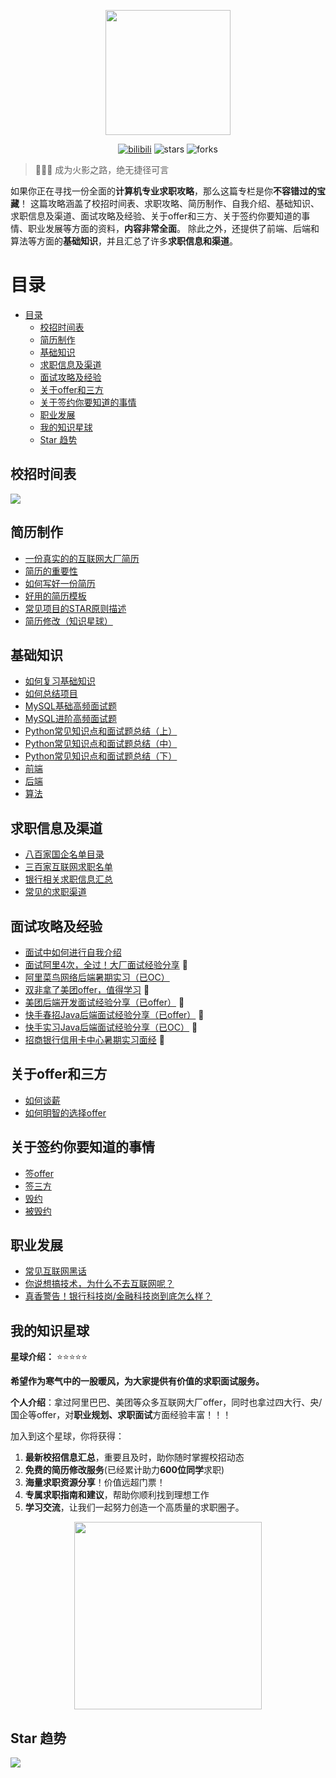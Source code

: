 <div align="center">
    <p>
        <a href="https://github.com/wuyoueeee/CS_Job_Guide" target="_blank">
            <img src="https://cs-job-guide.oss-cn-beijing.aliyuncs.com/image/cs%20job%20guide.png" width="200" />
        </a>
    </p>
    <p>
        <a href="https://space.bilibili.com/10406355?spm_id_from=333.976.0.0"><img src="https://img.shields.io/badge/bilibili-程序员无忧-brightgreen.svg" alt="bilibili" /></a>
        <img src="https://img.shields.io/github/stars/wuyoueeee/CS_Job_Guide" alt="stars" />
        <img src="https://img.shields.io/github/forks/wuyoueeee/CS_Job_Guide" alt="forks" />
    </p>
</div>

> 🚩🚩🚩 成为火影之路，绝无捷径可言

如果你正在寻找一份全面的**计算机专业求职攻略**，那么这篇专栏是你**不容错过的宝藏**！
这篇攻略涵盖了校招时间表、求职攻略、简历制作、自我介绍、基础知识、求职信息及渠道、面试攻略及经验、关于offer和三方、关于签约你要知道的事情、职业发展等方面的资料，**内容非常全面**。
除此之外，还提供了前端、后端和算法等方面的**基础知识**，并且汇总了许多**求职信息和渠道**。

# 目录
- [目录](#目录)
  - [校招时间表](#校招时间表)
  - [简历制作](#简历制作)
  - [基础知识](#基础知识)
  - [求职信息及渠道](#求职信息及渠道)
  - [面试攻略及经验](#面试攻略及经验)
  - [关于offer和三方](#关于offer和三方)
  - [关于签约你要知道的事情](#关于签约你要知道的事情)
  - [职业发展](#职业发展)
  - [我的知识星球](#我的知识星球)
  - [Star 趋势](#star-趋势)


<a name="Scheduled"></a>

## 校招时间表
![](https://cs-job-guide.oss-cn-beijing.aliyuncs.com/image/%E6%97%B6%E9%97%B4%E8%BD%B4.png)

<a name="resume"></a>

## 简历制作
- [一份真实的的互联网大厂简历](https://github.com/wuyoueeee/CS-Job-Guide/blob/master/docs/%E7%AE%80%E5%8E%86/%E4%B8%80%E4%BB%BD%E7%9C%9F%E5%AE%9E%E7%9A%84%E4%BA%92%E8%81%94%E7%BD%91%E5%A4%A7%E5%8E%82%E7%AE%80%E5%8E%86.md) 
- [简历的重要性](https://github.com/wuyoueeee/CS_Job_Guide/blob/master/docs/%E7%AE%80%E5%8E%86/%E7%AE%80%E5%8E%86%E7%9A%84%E9%87%8D%E8%A6%81%E6%80%A7.md) 
- [如何写好一份简历](https://github.com/wuyoueeee/CS_Job_Guide/blob/master/docs/%E7%AE%80%E5%8E%86/%E5%A6%82%E4%BD%95%E5%86%99%E5%A5%BD%E4%B8%80%E4%BB%BD%E7%AE%80%E5%8E%86.md)
- [好用的简历模板](https://github.com/wuyoueeee/CS_Job_Guide/blob/master/docs/todo.md)
- [常见项目的STAR原则描述](https://github.com/wuyoueeee/CS_Job_Guide/blob/master/docs/%E7%AE%80%E5%8E%86/STAR%E5%8E%9F%E5%88%99.md)
- [简历修改（知识星球）](https://github.com/wuyoueeee/CS_Job_Guide/blob/master/docs/%E7%AE%80%E5%8E%86/%E7%AE%80%E5%8E%86%E4%BF%AE%E6%94%B9%E6%9C%8D%E5%8A%A1.md)

<a name="basicKnowledge"></a>

## 基础知识
- [如何复习基础知识](https://github.com/wuyoueeee/CS_Job_Guide/blob/master/docs/%E5%A6%82%E4%BD%95%E5%A4%8D%E4%B9%A0%E5%9F%BA%E7%A1%80%E7%9F%A5%E8%AF%86.md)
- [如何总结项目](https://github.com/wuyoueeee/CS_Job_Guide/blob/master/docs/%E5%A6%82%E4%BD%95%E6%80%BB%E7%BB%93%E9%A1%B9%E7%9B%AE.md)
- [MySQL基础高频面试题](https://github.com/wuyoueeee/CS-Job-Guide/blob/master/docs/%E5%9F%BA%E7%A1%80%E7%9F%A5%E8%AF%86/MySQL%E5%9F%BA%E7%A1%80%E9%AB%98%E9%A2%91%E9%9D%A2%E8%AF%95%E9%A2%98%20.md)
- [MySQL进阶高频面试题](https://github.com/wuyoueeee/CS-Job-Guide/blob/master/docs/%E5%9F%BA%E7%A1%80%E7%9F%A5%E8%AF%86/MySQL%E8%BF%9B%E9%98%B6%E9%AB%98%E9%A2%91%E9%9D%A2%E8%AF%95%E9%A2%98.md)
- [Python常见知识点和面试题总结（上）](https://github.com/wuyoueeee/CS-Job-Guide/blob/master/docs/%E5%9F%BA%E7%A1%80%E7%9F%A5%E8%AF%86/Python%E5%B8%B8%E8%A7%81%E7%9F%A5%E8%AF%86%E7%82%B9%E5%92%8C%E9%9D%A2%E8%AF%95%E9%A2%98%E6%80%BB%E7%BB%93%E4%B8%8A.md)
- [Python常见知识点和面试题总结（中）](https://github.com/wuyoueeee/CS-Job-Guide/blob/master/docs/%E5%9F%BA%E7%A1%80%E7%9F%A5%E8%AF%86/Python%E5%B8%B8%E8%A7%81%E7%9F%A5%E8%AF%86%E7%82%B9%E5%92%8C%E9%9D%A2%E8%AF%95%E9%A2%98%E6%80%BB%E7%BB%93%E4%B8%AD.md)
- [Python常见知识点和面试题总结（下）](https://github.com/wuyoueeee/CS-Job-Guide/blob/master/docs/%E5%9F%BA%E7%A1%80%E7%9F%A5%E8%AF%86/Python%E5%B8%B8%E8%A7%81%E7%9F%A5%E8%AF%86%E7%82%B9%E5%92%8C%E9%9D%A2%E8%AF%95%E9%A2%98%E6%80%BB%E7%BB%93%E4%B8%8B.md)
- [前端](https://github.com/wuyoueeee/CS-Job-Guide/blob/master/docs/%E5%9F%BA%E7%A1%80%E7%9F%A5%E8%AF%86/%E5%89%8D%E7%AB%AF%E5%B7%A5%E7%A8%8B%E5%B8%88.md)
- [后端](https://github.com/wuyoueeee/CS_Job_Guide/blob/master/docs/todo.md)
- [算法](https://github.com/wuyoueeee/CS_Job_Guide/blob/master/docs/todo.md)

<a name="information"></a>

## 求职信息及渠道

- [八百家国企名单目录](https://t.zsxq.com/0dhNKXNU8)
- [三百家互联网求职名单](https://t.zsxq.com/0dPXh5iHm)
- [银行相关求职信息汇总](https://github.com/wuyoueeee/CS_Job_Guide/blob/master/docs/todo.md)
- [常见的求职渠道](https://github.com/wuyoueeee/CS_Job_Guide/blob/master/docs/todo.md)

<a name="interview"></a>

## 面试攻略及经验
- [面试中如何进行自我介绍](https://github.com/wuyoueeee/CS_Job_Guide/blob/master/docs/%E8%87%AA%E6%88%91%E4%BB%8B%E7%BB%8D.md)
- [面试阿里4次，全过！大厂面试经验分享](https://github.com/wuyoueeee/CS_Job_Guide/blob/master/docs/%E9%9D%A2%E8%AF%95%E9%98%BF%E9%87%8C4%E6%AC%A1%EF%BC%8C%E5%85%A8%E8%BF%87%EF%BC%81%E5%A4%A7%E5%8E%82%E9%9D%A2%E8%AF%95%E7%BB%8F%E9%AA%8C%E5%88%86%E4%BA%AB.md) 💯
- [阿里菜鸟网络后端暑期实习（已OC） ](https://github.com/wuyoueeee/CS-Job-Guide/blob/master/docs/%E9%9D%A2%E7%BB%8F/%E9%98%BF%E9%87%8C%E8%8F%9C%E9%B8%9F%E7%BD%91%E7%BB%9C%E5%90%8E%E7%AB%AF%E6%9A%91%E6%9C%9F%E5%AE%9E%E4%B9%A0%EF%BC%88%E5%B7%B2OC%EF%BC%89.md) 
- [双非拿了美团offer，值得学习](https://github.com/wuyoueeee/CS-Job-Guide/blob/master/docs/%E9%9D%A2%E7%BB%8F/%E5%8F%8C%E9%9D%9E%E6%8B%BF%E4%BA%86%E7%BE%8E%E5%9B%A2offer.md) 💯
- [美团后端开发面试经验分享（已offer）](https://github.com/wuyoueeee/CS_Job_Guide/blob/master/docs/%E9%9D%A2%E7%BB%8F/%E7%BE%8E%E5%9B%A2%E9%9D%A2%E8%AF%95%E7%BB%8F%E9%AA%8C%E5%88%86%E4%BA%AB%EF%BC%88%E5%B7%B2offer%EF%BC%89.md) 💯
- [快手春招Java后端面试经验分享（已offer）](https://github.com/wuyoueeee/CS_Job_Guide/blob/master/docs/%E9%9D%A2%E7%BB%8F/%E5%BF%AB%E6%89%8B%E6%98%A5%E6%8B%9BJava%E5%90%8E%E7%AB%AF%E9%9D%A2%E8%AF%95%E7%BB%8F%E9%AA%8C%E5%88%86%E4%BA%AB%EF%BC%88%E5%B7%B2offer%EF%BC%89.md) 💯
- [快手实习Java后端面试经验分享（已OC）](https://github.com/wuyoueeee/CS-Job-Guide/blob/master/docs/%E9%9D%A2%E7%BB%8F/%E5%BF%AB%E6%89%8B%E5%AE%9E%E4%B9%A0Java%E5%90%8E%E7%AB%AF%E9%9D%A2%E8%AF%95%E7%BB%8F%E9%AA%8C%E5%88%86%E4%BA%AB%EF%BC%88%E5%B7%B2OC%EF%BC%89.md) 💯 
- [招商银行信用卡中心暑期实习面经](https://github.com/wuyoueeee/CS_Job_Guide/blob/master/docs/%E9%9D%A2%E7%BB%8F/%E6%8B%9B%E5%95%86%E9%93%B6%E8%A1%8C%E4%BF%A1%E7%94%A8%E5%8D%A1%E6%9A%91%E6%9C%9F%E5%AE%9E%E4%B9%A0%E9%9D%A2%E7%BB%8F.md) 💯

<a name="employmentContract"></a>

## 关于offer和三方
- [如何谈薪](https://github.com/wuyoueeee/CS_Job_Guide/blob/master/docs/todo.md)
- [如何明智的选择offer](https://github.com/wuyoueeee/CS_Job_Guide/blob/master/docs/%E5%A4%9A%E4%B8%AAoffer%E5%A6%82%E4%BD%95%E8%BF%9B%E8%A1%8C%E9%80%89%E6%8B%A9.md)

<a name="signing"></a>

## 关于签约你要知道的事情
- [签offer](https://github.com/wuyoueeee/CS_Job_Guide/blob/master/docs/todo.md)
- [签三方](https://github.com/wuyoueeee/CS_Job_Guide/blob/master/docs/todo.md)
- [毁约](https://github.com/wuyoueeee/CS_Job_Guide/blob/master/docs/todo.md)
- [被毁约](https://github.com/wuyoueeee/CS_Job_Guide/blob/master/docs/todo.md)

<a name="careerDevelopment"></a>

## 职业发展
- [常见互联网黑话](https://github.com/wuyoueeee/CS-Job-Guide/blob/master/docs/%E8%81%8C%E4%B8%9A%E5%8F%91%E5%B1%95/%E4%BA%92%E8%81%94%E7%BD%91%E9%BB%91%E8%AF%9D.md)
- [你说想搞技术，为什么不去互联网呢？](https://github.com/wuyoueeee/CS-Job-Guide/blob/master/docs/%E8%81%8C%E4%B8%9A%E5%8F%91%E5%B1%95/%E9%9D%A2%E8%AF%95%E4%B8%AD%E6%8F%90%E9%97%AE%E4%B8%BA%E4%BB%80%E4%B9%88%E4%B8%8D%E5%8E%BB%E4%BA%92%E8%81%94%E7%BD%91.md)
- [真香警告！银行科技岗/金融科技岗到底怎么样？](https://www.bilibili.com/video/BV12e411V7KM/?vd_source=f77f520ad7e300859421d5fcac59f4aa)

<a name="zsxq"></a>

## 我的知识星球
**星球介绍：** ⭐⭐⭐⭐⭐

**希望作为寒气中的一股暖风，为大家提供有价值的求职面试服务。**

**个人介绍**：拿过阿里巴巴、美团等众多互联网大厂offer，同时也拿过四大行、央/国企等offer，对**职业规划、求职面试**方面经验丰富！！！

加入到这个星球，你将获得：
1. **最新校招信息汇总**，重要且及时，助你随时掌握校招动态
2. **免费的简历修改服务**(已经累计助力**600位同学**求职)
3. **海量求职资源分享**！价值远超门票！
4. **专属求职指南和建议**，帮助你顺利找到理想工作
5. **学习交流**，让我们一起努力创造一个高质量的求职圈子。

<div align="center">
    <p>
        <a href="https://github.com/wuyoueeee/CS_Job_Guide" target="_blank">
            <img src="https://cs-job-guide.oss-cn-beijing.aliyuncs.com/image/%E6%B5%B7%E6%8A%A5%20(2).png" width="300" />
        </a>
    </p>
</div>

## Star 趋势

![](https://api.star-history.com/svg?repos=wuyoueeee/CS-Job-Guide&type=Date)